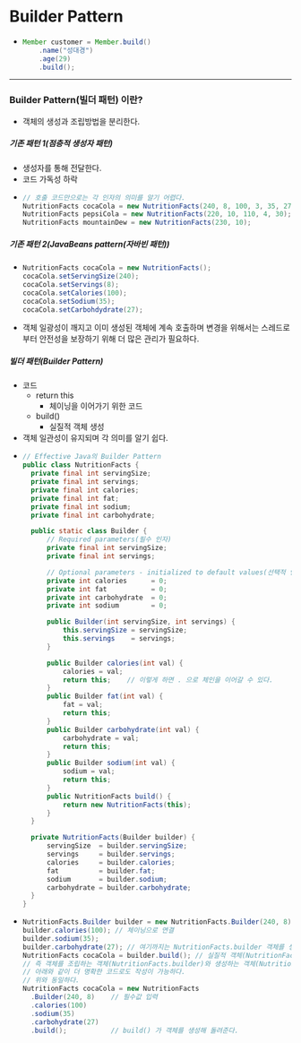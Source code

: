 # Builder Pattern
* ```java
  Member customer = Member.build()
      .name("성대경")
      .age(29)
      .build();
---
### Builder Pattern(빌더 패턴) 이란?
* 객체의 생성과 조립방법을 분리한다.
##### 기존 패턴 1(점층적 생성자 패턴)
* 생성자를 통해 전달한다.
* 코드 가독성 하락
* ```java
  // 호출 코드만으로는 각 인자의 의미를 알기 어렵다.
  NutritionFacts cocaCola = new NutritionFacts(240, 8, 100, 3, 35, 27);
  NutritionFacts pepsiCola = new NutritionFacts(220, 10, 110, 4, 30);
  NutritionFacts mountainDew = new NutritionFacts(230, 10);
##### 기존 패턴 2(JavaBeans pattern(자바빈 패턴))
* ```java
  NutritionFacts cocaCola = new NutritionFacts();
  cocaCola.setServingSize(240);
  cocaCola.setServings(8);
  cocaCola.setCalories(100);
  cocaCola.setSodium(35);
  cocaCola.setCarbohdydrate(27);
* 객체 일광성이 깨지고 이미 생성된 객체에 계속 호출하며 변경을 위해서는 스레드로부터 안전성을 보장하기 위해 더 많은 관리가 필요하다.
##### 빌더 패턴(Builder Pattern)
* 코드
  * return this
    * 체이닝을 이어가기 위한 코드
  * build()
    * 실질적 객체 생성
* 객체 일관성이 유지되며 각 의미를 알기 쉽다.
* ```java
  // Effective Java의 Builder Pattern
  public class NutritionFacts {
    private final int servingSize;
    private final int servings;
    private final int calories;
    private final int fat;
    private final int sodium;
    private final int carbohydrate;

    public static class Builder {
        // Required parameters(필수 인자)
        private final int servingSize;
        private final int servings;

        // Optional parameters - initialized to default values(선택적 인자는 기본값으로 초기화)
        private int calories      = 0;
        private int fat           = 0;
        private int carbohydrate  = 0;
        private int sodium        = 0;

        public Builder(int servingSize, int servings) {
            this.servingSize = servingSize;
            this.servings    = servings;
        }

        public Builder calories(int val) {
            calories = val;
            return this;    // 이렇게 하면 . 으로 체인을 이어갈 수 있다.
        }
        public Builder fat(int val) {
            fat = val;
            return this;
        }
        public Builder carbohydrate(int val) {
            carbohydrate = val;
            return this;
        }
        public Builder sodium(int val) {
            sodium = val;
            return this;
        }
        public NutritionFacts build() {
            return new NutritionFacts(this);
        }
    }

    private NutritionFacts(Builder builder) {
        servingSize  = builder.servingSize;
        servings     = builder.servings;
        calories     = builder.calories;
        fat          = builder.fat;
        sodium       = builder.sodium;
        carbohydrate = builder.carbohydrate;
    }
  }
* ```java
  NutritionFacts.Builder builder = new NutritionFacts.Builder(240, 8);
  builder.calories(100); // 체이닝으로 연결
  builder.sodium(35);
  builder.carbohydrate(27); // 여기까지는 NutritionFacts.builder 객체를 생성한것이고
  NutritionFacts cocaCola = builder.build(); // 실질적 객체(NutritionFacts) 생성은 여기서 진행된다.
  // 즉 객체를 조립하는 객체(NutritionFacts.builder)와 생성하는 객체(NutritionFacts)를 분리하였다.
  // 아래와 같이 더 명확한 코드로도 작성이 가능하다.
  // 위와 동일하다.
  NutritionFacts cocaCola = new NutritionFacts
    .Builder(240, 8)    // 필수값 입력
    .calories(100)
    .sodium(35)
    .carbohydrate(27)
    .build();           // build() 가 객체를 생성해 돌려준다.

